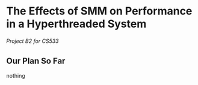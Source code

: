 # The Effects of SMM on Performance in a Hyperthreaded System ##################
###### Project B2 for CS533 ####################################################

Our Plan So Far
---------------

nothing
